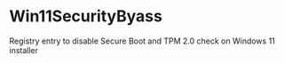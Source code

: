 # Win11SecurityByass
Registry entry to disable Secure Boot and TPM 2.0 check on Windows 11 installer
